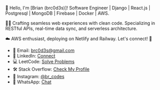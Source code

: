 👋 Hello, I'm [Brian (brc0d3s)]! Software Engineer | Django | React.js | Postgresql | MongoDB | Firebase | Docker | AWS.

👨‍💻 Crafting seamless web experiences with clean code. Specializing in RESTful APIs, real-time data sync, and serverless architecture.

☁️ AWS enthusiast, deploying on Netlify and Railway. Let's connect! 🚀

- 📧 Email: [brc0d3s@gmail.com](mailto:brc0d3s@gmail.com)
- 🔗 LinkedIn: [Connect](https://www.linkedin.com/in/br-codes-13a5b9257/)
- 💻 LeetCode: [Solve Problems](https://leetcode.com/brc0d3s/)
- 🛠️ Stack Overflow: [Check My Profile](https://stackoverflow.com/users/20752329/brc0d3s)
- 📸 Instagram: [@br_codes](https://www.instagram.com/br_codes/)
- 📱 WhatsApp: [Chat](https://whatsapp.com/dl/code=tMar2W7eDC)
